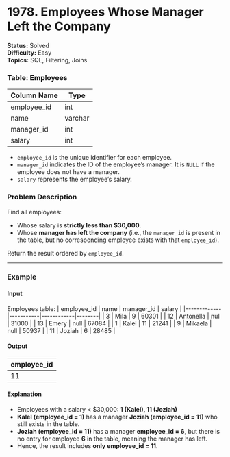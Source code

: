 # 1978. Employees Whose Manager Left the Company
**Status:** Solved  
**Difficulty:** Easy  
**Topics:** SQL, Filtering, Joins  

### Table: Employees

| Column Name  | Type    |
|-------------|--------|
| employee_id | int    |
| name        | varchar |
| manager_id  | int    |
| salary      | int    |

- `employee_id` is the unique identifier for each employee.
- `manager_id` indicates the ID of the employee’s manager. It is `NULL` if the employee does not have a manager.
- `salary` represents the employee’s salary.

### Problem Description
Find all employees:
- Whose salary is **strictly less than $30,000**.
- Whose **manager has left the company** (i.e., the `manager_id` is present in the table, but no corresponding employee exists with that `employee_id`).

Return the result ordered by `employee_id`.

---

### Example

#### Input
Employees table:
| employee_id | name      | manager_id | salary |
|-------------|-----------|------------|--------|
| 3           | Mila      | 9          | 60301  |
| 12          | Antonella | null       | 31000  |
| 13          | Emery     | null       | 67084  |
| 1           | Kalel     | 11         | 21241  |
| 9           | Mikaela   | null       | 50937  |
| 11          | Joziah    | 6          | 28485  |

#### Output
| employee_id |
|-------------|
| 11          |

#### Explanation
- Employees with a salary < $30,000: **1 (Kalel), 11 (Joziah)**
- **Kalel (employee_id = 1)** has a manager **Joziah (employee_id = 11)** who still exists in the table.
- **Joziah (employee_id = 11)** has a manager **employee_id = 6**, but there is no entry for employee **6** in the table, meaning the manager has left.
- Hence, the result includes **only employee_id = 11**.
